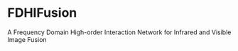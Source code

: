 # FDHIFusion
 A Frequency Domain High-order Interaction Network for Infrared and Visible Image Fusion
